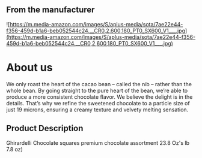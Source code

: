 ## **From the manufacturer**

![https://m.media-amazon.com/images/S/aplus-media/sota/7ae22e44-f356-459d-b1a6-beb052544c24.__CR0,2,600,180_PT0_SX600_V1___.jpg](https://m.media-amazon.com/images/S/aplus-media/sota/7ae22e44-f356-459d-b1a6-beb052544c24.__CR0,2,600,180_PT0_SX600_V1___.jpg)

# **About us**

We only roast the heart of the cacao bean – called the nib – rather than the whole bean. By going straight to the pure heart of the bean, we’re able to produce a more consistent chocolate flavor. We believe the delight is in the details. That’s why we refine the sweetened chocolate to a particle size of just 19 microns, ensuring a creamy texture and velvety melting sensation.

## **Product Description**

Ghirardelli Chocolate squares premium chocolate assortment 23.8 Oz's lb 7.8 oz)
